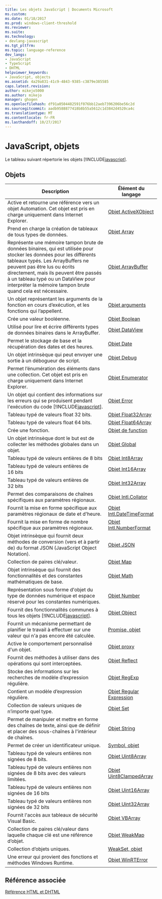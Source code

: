 ```yaml
---
title: Les objets JavaScript | Documents Microsoft
ms.custom: 
ms.date: 01/18/2017
ms.prod: windows-client-threshold
ms.reviewer: 
ms.suite: 
ms.technology:
- devlang-javascript
ms.tgt_pltfrm: 
ms.topic: language-reference
dev_langs:
- JavaScript
- TypeScript
- DHTML
helpviewer_keywords:
- JavaScript, objects
ms.assetid: 4a29a831-41c9-4843-9385-c3879e385585
caps.latest.revision: 
author: mikejo5000
ms.author: mikejo
manager: ghogen
ms.openlocfilehash: df91a0504482591f076bb12aeb7396206be56c2d
ms.sourcegitcommit: aadb9588877418b8b55a5612c1d3842d4520ca4c
ms.translationtype: MT
ms.contentlocale: fr-FR
ms.lasthandoff: 10/27/2017
---
```

# <a name="javascript-objects"></a>JavaScript, objets
Le tableau suivant répertorie les objets [!INCLUDE[javascript](../../javascript/includes/javascript-md.md)].  
  
## <a name="objects"></a>Objets  
  
|Description|Élément du langage|  
|-----------------|----------------------|  
|Active et retourne une référence vers un objet Automation. Cet objet est pris en charge uniquement dans Internet Explorer.|[Objet ActiveXObject](../../javascript/reference/activexobject-object-javascript.md)|  
|Prend en charge la création de tableaux de tous types de données.|[Objet Array](../../javascript/reference/array-object-javascript.md)|  
|Représente une mémoire tampon brute de données binaires, qui est utilisée pour stocker les données pour les différents tableaux typés. Les ArrayBuffers ne peuvent pas être lus ou écrits directement, mais ils peuvent être passés à un tableau typé ou un DataView pour interpréter la mémoire tampon brute quand cela est nécessaire.|[Objet ArrayBuffer](../../javascript/reference/arraybuffer-object.md)|  
|Un objet représentant les arguments de la fonction en cours d’exécution, et les fonctions qui l’appellent.|[Objet arguments](../../javascript/reference/arguments-object-javascript.md)|  
|Crée une valeur booléenne.|[Objet Boolean](../../javascript/reference/boolean-object-javascript.md)|  
|Utilisé pour lire et écrire différents types de données binaires dans le ArrayBuffer.|[Objet DataView](../../javascript/reference/dataview-object.md)|  
|Permet le stockage de base et la récupération des dates et des heures.|[Objet Date](../../javascript/reference/date-object-javascript.md)|  
|Un objet intrinsèque qui peut envoyer une sortie à un débogueur de script.|[Objet Debug](../../javascript/reference/debug-object-javascript.md)|  
|Permet l’énumération des éléments dans une collection. Cet objet est pris en charge uniquement dans Internet Explorer.|[Objet Enumerator](../../javascript/reference/enumerator-object-javascript.md)|  
|Un objet qui contient des informations sur les erreurs qui se produisent pendant l'exécution du code [!INCLUDE[javascript](../../javascript/includes/javascript-md.md)].|[Objet Error](../../javascript/reference/error-object-javascript.md)|  
|Tableau typé de valeurs float 32 bits.|[Objet Float32Array](../../javascript/reference/float32array-object.md)|  
|Tableau typé de valeurs float 64 bits.|[Objet Float64Array](../../javascript/reference/float64array-object.md)|  
|Crée une fonction.|[Objet de function](../../javascript/reference/function-object-javascript.md)|  
|Un objet intrinsèque dont le but est de collecter les méthodes globales dans un objet.|[Objet Global](../../javascript/reference/global-object-javascript.md)|  
|Tableau typé de valeurs entières de 8 bits|[Objet Int8Array](../../javascript/reference/int8array-object.md)|  
|Tableau typé de valeurs entières de 16 bits|[Objet Int16Array](../../javascript/reference/int16array-object.md)|  
|Tableau typé de valeurs entières de 32 bits|[Objet Int32Array](../../javascript/reference/int32array-object.md)|  
|Permet des comparaisons de chaînes spécifiques aux paramètres régionaux.|[Objet Intl.Collator](../../javascript/reference/intl-collator-object-javascript.md)|  
|Fournit la mise en forme spécifique aux paramètres régionaux de date et d'heure.|[Objet Intl.DateTimeFormat](../../javascript/reference/intl-datetimeformat-object-javascript.md)|  
|Fournit la mise en forme de nombre spécifique aux paramètres régionaux.|[Objet Intl.NumberFormat](../../javascript/reference/intl-numberformat-object-javascript.md)|  
|Objet intrinsèque qui fournit deux méthodes de conversion (vers et à partir de) du format JSON (JavaScript Object Notation).|[Objet JSON](../../javascript/reference/json-object-javascript.md)|  
|Collection de paires clé/valeur.|[Objet Map](../../javascript/reference/map-object-javascript.md)|  
|Objet intrinsèque qui fournit des fonctionnalités et des constantes mathématiques de base.|[Objet Math](../../javascript/reference/math-object-javascript.md)|  
|Représentation sous forme d'objet du type de données numérique et espace réservé pour les constantes numériques.|[Objet Number](../../javascript/reference/number-object-javascript.md)|  
|Fournit des fonctionnalités communes à tous les objets [!INCLUDE[javascript](../../javascript/includes/javascript-md.md)].|[Objet Object](../../javascript/reference/object-object-javascript.md)|  
|Fournit un mécanisme permettant de planifier le travail à effectuer sur une valeur qui n'a pas encore été calculée.|[Promise, objet](../../javascript/reference/promise-object-javascript.md)|  
|Active le comportement personnalisé d'un objet.|[Objet proxy](../../javascript/reference/proxy-object-javascript.md)|  
|Fournit des méthodes à utiliser dans des opérations qui sont interceptées.|[Objet Reflect](../../javascript/reference/reflect-object-javascript.md)|  
|Stocke des informations sur les recherches de modèle d’expression régulière.|[Objet RegExp](../../javascript/reference/regexp-object-javascript.md)|  
|Contient un modèle d’expression régulière.|[Objet Regular Expression](../../javascript/reference/regular-expression-object-javascript.md)|  
|Collection de valeurs uniques de n’importe quel type.|[Objet Set](../../javascript/reference/set-object-javascript.md)|  
|Permet de manipuler et mettre en forme des chaînes de texte, ainsi que de définir et placer des sous-chaînes à l'intérieur de chaînes.|[Objet String](../../javascript/reference/string-object-javascript.md)|  
|Permet de créer un identificateur unique.|[Symbol, objet](../../javascript/reference/symbol-object-javascript.md)|  
|Tableau typé de valeurs entières non signées de 8 bits.|[Objet Uint8Array](../../javascript/reference/uint8array-object.md)|  
|Tableau typé de valeurs entières non signées de 8 bits avec des valeurs limitées.|[Objet Uint8ClampedArray](../../javascript/reference/uint8clampedarray-object-javascript.md)|  
|Tableau typé de valeurs entières non signées de 16 bits|[Objet Uint16Array](../../javascript/reference/uint16array-object.md)|  
|Tableau typé de valeurs entières non signées de 32 bits|[Objet Uint32Array](../../javascript/reference/uint32array-object.md)|  
|Fournit l'accès aux tableaux de sécurité Visual Basic.|[Objet VBArray](../../javascript/reference/vbarray-object-javascript.md)|  
|Collection de paires clé/valeur dans laquelle chaque clé est une référence d’objet.|[Objet WeakMap](../../javascript/reference/weakmap-object-javascript.md)|  
|Collection d’objets uniques.|[WeakSet, objet](../../javascript/reference/weakset-object-javascript.md)|  
|Une erreur qui provient des fonctions et méthodes Windows Runtime.|[Objet WinRTError](../../javascript/reference/winrterror-object-javascript.md)|  
  
## <a name="related-reference"></a>Référence associée  
 [Référence HTML et DHTML](http://go.microsoft.com/fwlink/?LinkId=148095)